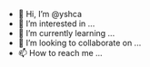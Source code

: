 - 👋 Hi, I’m @yshca
- 👀 I’m interested in ...
- 🌱 I’m currently learning ...
- 💞️ I’m looking to collaborate on ...
- 📫 How to reach me ...

<!---
yshca/yshca is a ✨ special ✨ repository because its `README.md` (this file) appears on your GitHub profile.
You can click the Preview link to take a look at your changes.
--->

